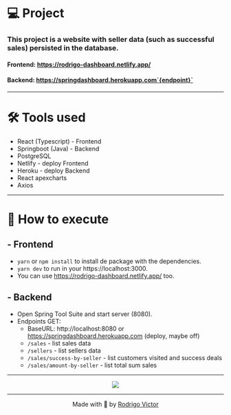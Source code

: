 # 💻 Project

### This project is a website with seller data (such as successful sales) persisted in the database.

#### Frontend: https://rodrigo-dashboard.netlify.app/

#### Backend: https://springdashboard.herokuapp.com`{endpoint}`

---

# 🛠 Tools used

- React (Typescript) - Frontend
- Springboot (Java) - Backend
- PostgreSQL
- Netlify - deploy Frontend
- Heroku - deploy Backend
- React apexcharts
- Axios

---

# 🚀 How to execute

## - Frontend

- `yarn` or `npm install` to install de package with the dependencies.
- `yarn dev` to run in your https://localhost:3000.
- You can use https://rodrigo-dashboard.netlify.app/ too.

## - Backend

- Open Spring Tool Suite and start server (8080).
- Endpoints GET:
  - BaseURL: http://localhost:8080 or https://springdashboard.herokuapp.com (deploy, maybe off)
  - `/sales` - list sales data
  - `/sellers` - list sellers data
  - `/sales/success-by-seller` - list customers visited and success deals
  - `/sales/amount-by-seller` - list total sum sales

---

<div align="center">
 <img src="./frontend/public/app_spring_react.gif"/>
</div>

---

<p align="center"> Made with 💓 by <a href="https://www.linkedin.com/in/rodrigovictorrvsn/">Rodrigo Victor</a></p>
